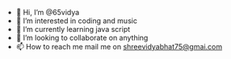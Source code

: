 - 👋 Hi, I’m @65vidya
- 👀 I’m interested in coding and music
- 🌱 I’m currently learning java script 
- 💞️ I’m looking to collaborate on anything 
- 📫 How to reach me mail me on shreevidyabhat75@gmai.com

<!---
65vidya/65vidya is a ✨ special ✨ repository because its `README.md` (this file) appears on your GitHub profile.
You can click the Preview link to take a look at your changes.
--->

